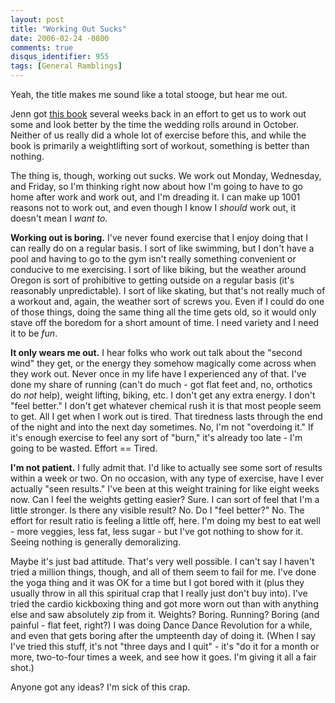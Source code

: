 ```yaml
---
layout: post
title: "Working Out Sucks"
date: 2006-02-24 -0800
comments: true
disqus_identifier: 955
tags: [General Ramblings]
---
```

Yeah, the title makes me sound like a total stooge, but hear me out.

 Jenn got [this
book](http://www.amazon.com/exec/obidos/ASIN/0375758550/mhsvortex)
several weeks back in an effort to get us to work out some and look
better by the time the wedding rolls around in October. Neither of us
really did a whole lot of exercise before this, and while the book is
primarily a weightlifting sort of workout, something is better than
nothing.

 The thing is, though, working out sucks. We work out Monday, Wednesday,
and Friday, so I'm thinking right now about how I'm going to have to go
home after work and work out, and I'm dreading it. I can make up 1001
reasons not to work out, and even though I know I *should* work out, it
doesn't mean I *want to*.

 **Working out is boring.** I've never found exercise that I enjoy doing
that I can really do on a regular basis. I sort of like swimming, but I
don't have a pool and having to go to the gym isn't really something
convenient or conducive to me exercising. I sort of like biking, but the
weather around Oregon is sort of prohibitive to getting outside on a
regular basis (it's reasonably unpredictable). I sort of like skating,
but that's not really much of a workout and, again, the weather sort of
screws you. Even if I could do one of those things, doing the same thing
all the time gets old, so it would only stave off the boredom for a
short amount of time. I need variety and I need it to be *fun*.

 **It only wears me out.** I hear folks who work out talk about the
"second wind" they get, or the energy they somehow magically come across
when they work out. Never once in my life have I experienced any of
that. I've done my share of running (can't do much - got flat feet and,
no, orthotics do *not* help), weight lifting, biking, etc. I don't get
any extra energy. I don't "feel better." I don't get whatever chemical
rush it is that most people seem to get. All I get when I work out is
tired. That tiredness lasts through the end of the night and into the
next day sometimes. No, I'm not "overdoing it." If it's enough exercise
to feel any sort of "burn," it's already too late - I'm going to be
wasted. Effort == Tired.

 **I'm not patient.** I fully admit that. I'd like to actually see some
sort of results within a week or two. On no occasion, with any type of
exercise, have I ever actually "seen results." I've been at this weight
training for like eight weeks now. Can I feel the weights getting
easier? Sure. I can sort of feel that I'm a little stronger. Is there
any visible result? No. Do I "feel better?" No. The effort for result
ratio is feeling a little off, here. I'm doing my best to eat well -
more veggies, less fat, less sugar - but I've got nothing to show for
it. Seeing nothing is generally demoralizing.

 Maybe it's just bad attitude. That's very well possible. I can't say I
haven't tried a million things, though, and all of them seem to fail for
me. I've done the yoga thing and it was OK for a time but I got bored
with it (plus they usually throw in all this spiritual crap that I
really just don't buy into). I've tried the cardio kickboxing thing and
got more worn out than with anything else and saw absolutely zip from
it. Weights? Boring. Running? Boring (and painful - flat feet, right?) I
was doing Dance Dance Revolution for a while, and even that gets boring
after the umpteenth day of doing it. (When I say I've tried this stuff,
it's not "three days and I quit" - it's "do it for a month or more,
two-to-four times a week, and see how it goes. I'm giving it all a fair
shot.)

 Anyone got any ideas? I'm sick of this crap.
